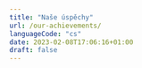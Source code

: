 ```yaml
---
title: "Naše úspěchy"
url: /our-achievements/
languageCode: "cs"
date: 2023-02-08T17:06:16+01:00
draft: false
---
```

